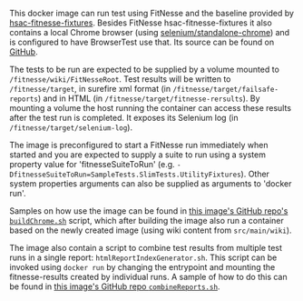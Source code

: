 This docker image can run test using FitNesse and the baseline provided by [hsac-fitnesse-fixtures](https://github.com/fhoeben/hsac-fitnesse-fixtures).
Besides FitNesse hsac-fitnesse-fixtures it also contains a local Chrome browser (using [selenium/standalone-chrome](https://hub.docker.com/r/selenium/standalone-chrome/)) and is configured to have BrowserTest use that.
Its source can be found on [GitHub](https://github.com/fhoeben/hsac-fitnesse-docker).

The tests to be run are expected to be supplied by a volume mounted to `/fitnesse/wiki/FitNesseRoot`. 
Test results will be written to `/fitnesse/target`, in surefire xml format (in `/fitnesse/target/failsafe-reports`) and in HTML (in `/fitnesse/target/fitnesse-rersults`).
By mounting a volume the host running the container can access these results after the test run is completed.
It exposes its Selenium log (in `/fitnesse/target/selenium-log`).

The image is preconfigured to start a FitNesse run immediately when started and you are expected to supply a suite to run using a system property value for 'fitnesseSuiteToRun'
(e.g. `-DfitnesseSuiteToRun=SampleTests.SlimTests.UtilityFixtures`). Other system properties arguments can also be supplied as arguments to 'docker run'.

Samples on how use the image can be found in [this image's GitHub repo's `buildChrome.sh`](https://github.com/fhoeben/hsac-fitnesse-docker/blob/master/buildChrome.sh) script, which after building the image
also run a container based on the newly created image (using wiki content from `src/main/wiki`). 

The image also contain a script to combine test results from multiple test runs in a single report: `htmlReportIndexGenerator.sh`.
This script can be invoked using `docker run` by changing the entrypoint and mounting the fitnesse-results created by individual runs.
A sample of how to do this can be found in [this image's GitHub repo `combineReports.sh`](https://github.com/fhoeben/hsac-fitnesse-docker/blob/master/combineReports.sh). 
